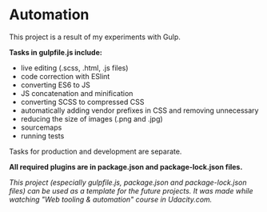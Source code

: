 # Automation

This project is a result of my experiments with Gulp.

**Tasks in gulpfile.js include:**

* live editing (.scss, .html, .js files)
* code correction with ESlint
* converting ES6 to JS
* JS concatenation and minification
* converting SCSS to compressed CSS
* automatically adding vendor prefixes in CSS and removing unnecessary
* reducing the size of images (.png and .jpg)
* sourcemaps
* running tests

Tasks for production and development are separate.

**All required plugins are in package.json and package-lock.json files.**


*This project (especially gulpfile.js, package.json and package-lock.json files) can be used 
as a template for the future projects. 
It was made while watching "Web tooling & automation" course in Udacity.com.*

